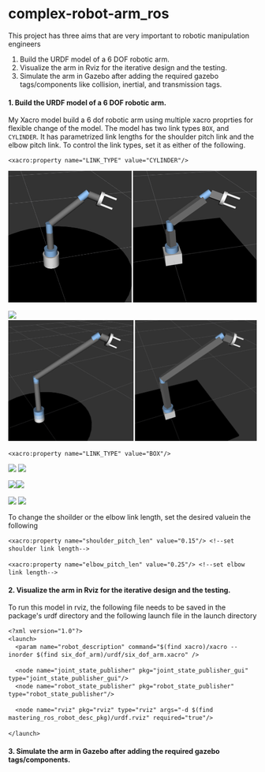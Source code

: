# complex-robot-arm_ros
This project has three aims that are very important to robotic manipulation engineers
1. Build the URDF model of a 6 DOF robotic arm.
2. Visualize the arm in Rviz for the iterative design and the testing. 
3. Simulate the arm in Gazebo after adding the required gazebo tags/components like collision, inertial, and transmission tags. 

#### 1. Build the URDF model of a 6 DOF robotic arm.
My Xacro model build a 6 dof robotic arm using multiple xacro proprties for flexible change of the model. The model has two link types `BOX`, and `CYLINDER`. It has parametrized link lengths for the shoulder pitch link and the elbow pitch link. To control the link types, set it as either of the following.

```
<xacro:property name="LINK_TYPE" value="CYLINDER"/>
```
![](./project_img/two_robot_small.png) 

![](./project_img/two_robot_med_2_wid.png) 
![](./project_img/two_robot_med.png) 


```
<xacro:property name="LINK_TYPE" value="BOX"/>
```


![](./project_img/robot_box_med.png) ![](./project_img/robot_cylinder_med.png)


![](./project_img/robot_cylinder_med_2_wid.png)![](./project_img/robot_box_med_2_wid.png) 

![](./project_img/robot_cylinder_med_2_len.png)
![](./project_img/robot_box_med_2_len.png)

To change the shoilder or the elbow link length, set the desired valuein the following 
```
<xacro:property name="shoulder_pitch_len" value="0.15"/> <!--set shoulder link length-->

<xacro:property name="elbow_pitch_len" value="0.25"/> <!--set elbow link length-->
```

#### 2. Visualize the arm in Rviz for the iterative design and the testing. 

To run this model in rviz, the following file needs to be saved in the package's urdf directory and the following launch file in the launch directory
```
<?xml version="1.0"?>
<launch>
  <param name="robot_description" command="$(find xacro)/xacro --inorder $(find six_dof_arm)/urdf/six_dof_arm.xacro" />

  <node name="joint_state_publisher" pkg="joint_state_publisher_gui" type="joint_state_publisher_gui"/>
  <node name="robot_state_publisher" pkg="robot_state_publisher" type="robot_state_publisher"/> 

  <node name="rviz" pkg="rviz" type="rviz" args="-d $(find mastering_ros_robot_desc_pkg)/urdf.rviz" required="true"/>

</launch>

```

#### 3. Simulate the arm in Gazebo after adding the required gazebo tags/components.